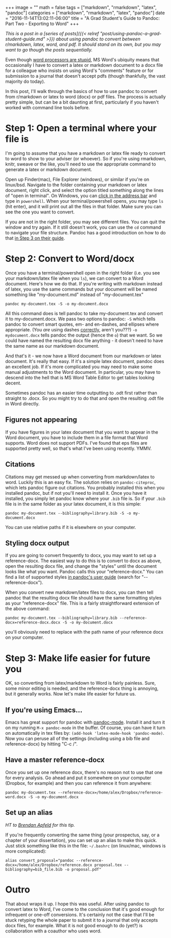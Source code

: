 +++
image = ""
math = false
tags = ["markdown", "rmarkdown", "latex", "pandoc"]
categories = ["markdown", "rmarkdown", "latex", "pandoc"]
date = "2016-11-14T13:02:11-06:00"
title = "A Grad Student's Guide to Pandoc: Part Two - Exporting to Word"
+++

*This is a post in a [series of posts]({{< relref "post/using-pandoc-a-grad-student-guide.md" >}}) about using pandoc to convert between r/markdown, latex, word, and pdf. It should stand on its own, but you may want to go though the posts sequentially.*

Even though [word processors are stupid](http://ricardo.ecn.wfu.edu/~cottrell/wp.html), MS Word's ubiquity means that occasionally I have to convert a latex or markdown document to a docx file for a colleague who insists on using Word's "comments" feature or for submission to a journal that doesn't accept pdfs (though thankfully, the vast majority do today).

In this post, I'll walk through the basics of how to use pandoc to convert from r/markdown or latex to word (docx) or pdf files. The process is actually pretty simple, but can be a bit daunting at first, particularly if you haven't worked with command line tools before. 

# Step 1: Open a terminal where your file is
I'm going to assume that you have a markdown or latex file ready to convert to word to show to your adviser (or whoever). So if you're using rmarkdown, knitr, sweave or the like, you'll need to use the appropriate command to generate a latex or markdown document. 

Open up Finder(mac), File Explorer (windows), or similar if you're on linux/bsd. Navigate to the folder containing your markdown or latex document, right click, and select the option titled something along the lines of "open in terminal". On Windows, you can [click in the address bar](http://stackoverflow.com/a/6599296/4190459)  and type in `powershell`. When your terminal/powershell opens, you may type `ls` (hit enter), and it will print out all the files in that folder. Make sure you can see the one you want to convert.

If you are not in the right folder, you may see different files. You can quit the window and try again. If it still doesn't work, you can use the `cd` command to navigate your file structure. Pandoc has a good introduction on how to do that [in Step 3 on their guide](http://pandoc.org/getting-started.html). 

# Step 2: Convert to Word/docx 
Once you have a terminal/powershell open in the right folder (i.e. you see your markdown/latex file when you `ls`), we can convert to a Word document. Here's how we do that. If you're writing with markdown instead of latex, you use the same commands but your document will be named something like "my-document.md" instead of "my-document.tex"

```shell
pandoc my-document.tex -S -o my-document.docx
```

All this command does is tell pandoc to take my-document.tex and convert it to my-document.docx. We pass two options to pandoc: `-S` which tells pandoc to convert smart quotes, em- and en-dashes, and ellipses where appropriate. (You *are* using dashes [correctly](http://tex.stackexchange.com/a/3821/88712), aren't you???) `-o mydocument.docx` tells pandoc the output (hence the `o`) that we want. So we could have named the resulting docx file anything - it doesn't need to have the same name as our markdown document.

And that's it - we now have a Word document from our markdown or latex document. It's really that easy. If it's a simple latex document, pandoc does an excellent job. If it's more complicated you may need to make some manual adjustments to the Word document. In particular, you may have to descend into the hell that is MS Word Table Editor to get tables looking decent. 

Sometimes pandoc has an easier time outputting to .odt first rather than straight to .docx. So you might try to do that and open the resulting .odt file in Word directly. 

## Figures not appearing 
If you have figures in your latex document that you want to appear in the Word document, you have to include them in a file format that Word supports. Word does not support PDFs. I've found that eps files are supported pretty well, so that's what I've been using recently. YMMV.

## Citations
Citations may get messed up when converting from markdown/latex to word. Luckily this is an easy fix. The solution relies on `pandoc-citeproc`, which lets pandoc figure out citations. You probably installed this when you installed pandoc, but if not you'll need to install it. Once you have it installed, you simply let pandoc know where your `.bib` file is. So if your `.bib` file is in the same folder as your latex document, it is this simple:

```shell
pandoc my-document.tex --bibliography=library.bib -S -o my-document.docx
```

You can use relative paths if it is elsewhere on your computer. 

## Styling docx output
If you are going to convert frequently to docx, you may want to set up a reference-docx. The easiest way to do this is to convert to docx as above, open the resulting docx file, and change the "styles" until the document looks like what you want. Pandoc calls this your "reference-docx." You can find a list of supported styles [in pandoc's user guide](http://pandoc.org/MANUAL.html) (search for "--reference-docx"). 

When you convert new markdown/latex files to docx, you can then tell pandoc that the resulting docx file should have the same formatting styles as your "reference-docx" file. This is a fairly straightforward extension of the above command:

```shell
pandoc my-document.tex --bibliography=library.bib --reference-docx=reference-docx.docx -S -o my-document.docx
```

you'll obviously need to replace with the path name of your reference docx on your computer. 

# Step 3: Make life easier for future you
OK, so converting from latex/markdown to Word is fairly painless. Sure, some minor editing is needed, and the reference-docx thing is annoying, but it generally works. Now let's make life easier for future us. 

## If you're using Emacs...
Emacs has great support for pandoc with [pandoc-mode](https://joostkremers.github.io/pandoc-mode/). Install it and turn it on my running `M-x pandoc-mode` in the buffer. Of course, you can have it turn on automatically in tex files by: `(add-hook 'latex-mode-hook 'pandoc-mode)`. Now you can peruse all of the settings (including using a bib file and reference-docx) by hitting "C-c /". 

## Have a master reference-docx
Once you set up one reference docx, there's no reason not to use that one for every analysis. Go ahead and put it somewhere on your computer (Dropbox, for example) and then you can reference it from anywhere: 

```shell
pandoc my-document.tex --reference-docx=/home/alex/Dropbox/reference-word.docx -S -o my-document.docx
```

## Set up an alias 
*HT to [Brendan Apfeld](http://brendanapfeld.com/) for this tip.*

If you're frequently converting the same thing (your prospectus, say, or a chapter of your dissertation), you can set up an alias to make this quick. Just stick something like this in the file: `~/.bashrc` (on linux/mac, windows is more complicated):

```shell
alias convert_proposal="pandoc --reference-docx=/home/alex/Dropbox/reference.docx proposal.tex --bibliography=bib_file.bib -o proposal.pdf"
```

# Outro 
That about wraps it up. I hope this was useful. After using pandoc to convert latex to Word, I've come to the conclusion that it's good enough for infrequent or one-off conversions. It's certainly not the case that I'll be stuck retyping the whole paper to submit it to a journal that only accepts docx files, for example. What it is not good enough to do (yet?) is collaboration with a coauthor who uses word.

